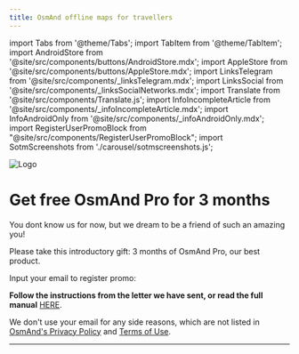```yaml
---
title: OsmAnd offline maps for travellers
---
```


import Tabs from '@theme/Tabs';
import TabItem from '@theme/TabItem';
import AndroidStore from '@site/src/components/buttons/AndroidStore.mdx';
import AppleStore from '@site/src/components/buttons/AppleStore.mdx';
import LinksTelegram from '@site/src/components/_linksTelegram.mdx';
import LinksSocial from '@site/src/components/_linksSocialNetworks.mdx';
import Translate from '@site/src/components/Translate.js';
import InfoIncompleteArticle from '@site/src/components/_infoIncompleteArticle.mdx';
import InfoAndroidOnly from '@site/src/components/_infoAndroidOnly.mdx';
import RegisterUserPromoBlock from "@site/src/components/RegisterUserPromoBlock";
import SotmScreenshots from './carousel/sotmscreenshots.js';

![Logo](@site/static/img/promo/logo_osmand_black.png)

# Get free OsmAnd Pro for 3 months 

You dont know us for now, but we dream to be a friend of such an amazing you!

Please take this introductory gift: 3 months of OsmAnd Pro, our best product.

Input your email to register promo:

<RegisterUserPromoBlock  promoKey='natgeo'/>

**Follow the instructions from the letter we have sent, or read the full manual** [HERE](https://osmand.net/promo/manual#english-version).

<SotmScreenshots />

We don't use your email for any side reasons, which are not listed in [OsmAnd's Privacy Policy](https://osmand.net/docs/legal/privacy-policy) and [Terms of Use](https://osmand.net/docs/legal/terms-of-use).

_________________


<LinksSocial/>
<LinksTelegram/>